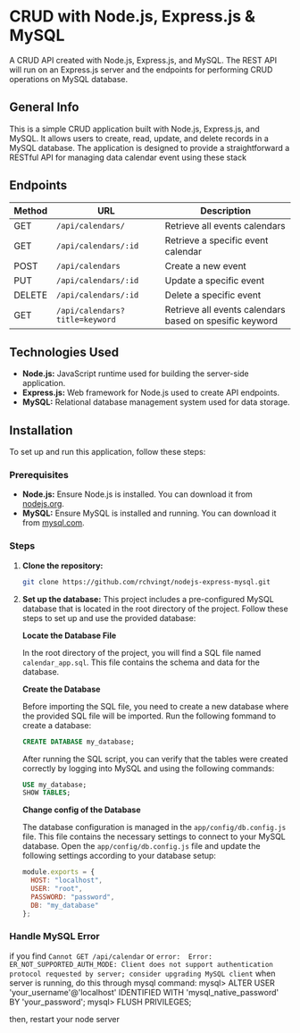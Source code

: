 # CRUD with Node.js, Express.js & MySQL

A CRUD API created with Node.js, Express.js, and MySQL. The REST API will run on an Express.js server and the endpoints for performing CRUD operations on MySQL database. 

## General Info
This is a simple CRUD application built with Node.js, Express.js, and MySQL. It allows users to create, read, update, and delete records in a MySQL database. The application is designed to provide a straightforward a RESTful API for managing data calendar event using these stack

## Endpoints

| Method | URL                          | Description                        |
|--------|------------------------------|------------------------------------|
| GET    | `/api/calendars/`             | Retrieve all events calendars      |
| GET    | `/api/calendars/:id`          | Retrieve a specific event calendar |
| POST   | `/api/calendars`              | Create a new event                |
| PUT    | `/api/calendars/:id`          | Update a specific event           |
| DELETE | `/api/calendars/:id`          | Delete a specific event           |
| GET    | `/api/calendars?title=keyword`          | Retrieve all events calendars based on spesific keyword           |

## Technologies Used

- **Node.js:** JavaScript runtime used for building the server-side application.
- **Express.js:** Web framework for Node.js used to create API endpoints.
- **MySQL:** Relational database management system used for data storage.

## Installation

To set up and run this application, follow these steps:

### Prerequisites

- **Node.js:** Ensure Node.js is installed. You can download it from [nodejs.org](https://nodejs.org/).
- **MySQL:** Ensure MySQL is installed and running. You can download it from [mysql.com](https://www.mysql.com/).

### Steps

1. **Clone the repository:**
   ```sh
   git clone https://github.com/rchvingt/nodejs-express-mysql.git

2. **Set up the database:**
    This project includes a pre-configured MySQL database that is located in the root directory of the project. Follow these steps to set up and use the provided database:

    **Locate the Database File** 

    In the root directory of the project, you will find a SQL file named `calendar_app.sql`. This file contains the schema and data for the database.

    **Create the Database** 

    Before importing the SQL file, you need to create a new database where the provided SQL file will be imported. Run the following fommand to create a database: 

   ```sql
   CREATE DATABASE my_database;
    ```


    After running the SQL script, you can verify that the tables were created correctly by logging into MySQL and using the following commands:

    ```sql
    USE my_database;
    SHOW TABLES;
    ```
    
   
    **Change config of the Database**


    The database configuration is managed in the `app/config/db.config.js` file. This file contains the necessary settings to connect to your MySQL database. Open the `app/config/db.config.js` file and update the following settings according to your database setup:

    ```javascript
    module.exports = {
      HOST: "localhost",
      USER: "root",
      PASSWORD: "password",
      DB: "my_database"
    };
    ```

 

### Handle MySQL Error 
if you find `Cannot GET /api/calendar` or `error:  Error: ER_NOT_SUPPORTED_AUTH_MODE: Client does not support authentication protocol requested by server; consider upgrading MySQL client` when server is running, do this through mysql command:
mysql>   ALTER USER 'your_username'@'localhost' IDENTIFIED WITH 'mysql_native_password' BY 'your_password';
mysql>   FLUSH PRIVILEGES;

then, restart your node server